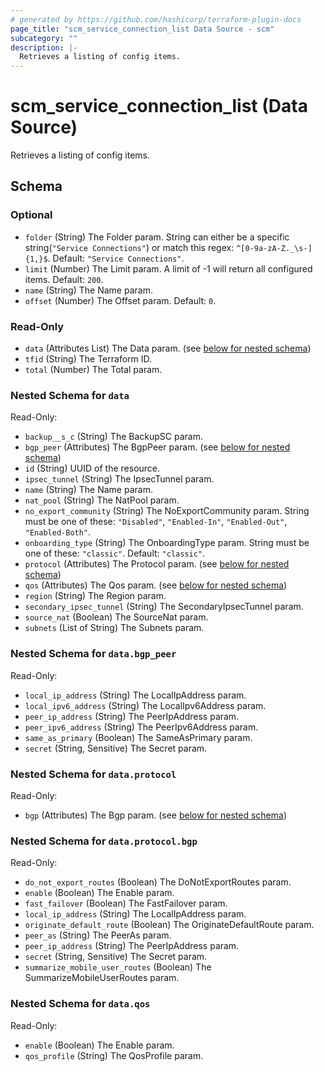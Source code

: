 ```yaml
---
# generated by https://github.com/hashicorp/terraform-plugin-docs
page_title: "scm_service_connection_list Data Source - scm"
subcategory: ""
description: |-
  Retrieves a listing of config items.
---
```


# scm_service_connection_list (Data Source)

Retrieves a listing of config items.



<!-- schema generated by tfplugindocs -->
## Schema

### Optional

- `folder` (String) The Folder param. String can either be a specific string(`"Service Connections"`) or match this regex: `^[0-9a-zA-Z._\s-]{1,}$`. Default: `"Service Connections"`.
- `limit` (Number) The Limit param. A limit of -1 will return all configured items. Default: `200`.
- `name` (String) The Name param.
- `offset` (Number) The Offset param. Default: `0`.

### Read-Only

- `data` (Attributes List) The Data param. (see [below for nested schema](#nestedatt--data))
- `tfid` (String) The Terraform ID.
- `total` (Number) The Total param.

<a id="nestedatt--data"></a>
### Nested Schema for `data`

Read-Only:

- `backup__s_c` (String) The BackupSC param.
- `bgp_peer` (Attributes) The BgpPeer param. (see [below for nested schema](#nestedatt--data--bgp_peer))
- `id` (String) UUID of the resource.
- `ipsec_tunnel` (String) The IpsecTunnel param.
- `name` (String) The Name param.
- `nat_pool` (String) The NatPool param.
- `no_export_community` (String) The NoExportCommunity param. String must be one of these: `"Disabled"`, `"Enabled-In"`, `"Enabled-Out"`, `"Enabled-Both"`.
- `onboarding_type` (String) The OnboardingType param. String must be one of these: `"classic"`. Default: `"classic"`.
- `protocol` (Attributes) The Protocol param. (see [below for nested schema](#nestedatt--data--protocol))
- `qos` (Attributes) The Qos param. (see [below for nested schema](#nestedatt--data--qos))
- `region` (String) The Region param.
- `secondary_ipsec_tunnel` (String) The SecondaryIpsecTunnel param.
- `source_nat` (Boolean) The SourceNat param.
- `subnets` (List of String) The Subnets param.

<a id="nestedatt--data--bgp_peer"></a>
### Nested Schema for `data.bgp_peer`

Read-Only:

- `local_ip_address` (String) The LocalIpAddress param.
- `local_ipv6_address` (String) The LocalIpv6Address param.
- `peer_ip_address` (String) The PeerIpAddress param.
- `peer_ipv6_address` (String) The PeerIpv6Address param.
- `same_as_primary` (Boolean) The SameAsPrimary param.
- `secret` (String, Sensitive) The Secret param.


<a id="nestedatt--data--protocol"></a>
### Nested Schema for `data.protocol`

Read-Only:

- `bgp` (Attributes) The Bgp param. (see [below for nested schema](#nestedatt--data--protocol--bgp))

<a id="nestedatt--data--protocol--bgp"></a>
### Nested Schema for `data.protocol.bgp`

Read-Only:

- `do_not_export_routes` (Boolean) The DoNotExportRoutes param.
- `enable` (Boolean) The Enable param.
- `fast_failover` (Boolean) The FastFailover param.
- `local_ip_address` (String) The LocalIpAddress param.
- `originate_default_route` (Boolean) The OriginateDefaultRoute param.
- `peer_as` (String) The PeerAs param.
- `peer_ip_address` (String) The PeerIpAddress param.
- `secret` (String, Sensitive) The Secret param.
- `summarize_mobile_user_routes` (Boolean) The SummarizeMobileUserRoutes param.



<a id="nestedatt--data--qos"></a>
### Nested Schema for `data.qos`

Read-Only:

- `enable` (Boolean) The Enable param.
- `qos_profile` (String) The QosProfile param.
